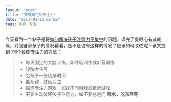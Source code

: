 ```yaml
---
layout: "post"
title: "加强婉月的专注力"
date: "2017-01-12 08:55"
tags: 教育 专注
---
```


今天看到一个帖子是将[如何解决孩子注意力不集中](https://www.xiaohuasheng.cn/blog/25a73d51b0283684)的问题，读完了觉得心有戚戚焉，对照自家孩子的情况看看，是不是也有这样的情况？应该如何改进呢？该文提到了6个锻炼专注力的方法：

> - 每天固定的大脑训练，如呼吸训练或听音训练
> - 分解大任务
> - 给孩子一些热身时间
> - 番茄钟，鼓励为主
> - 锻炼专注力游戏，如找不同游戏或纸牌游戏
> - 不要主动破坏孩子注意力，如不要总是问 **喝水，吃东西等**
